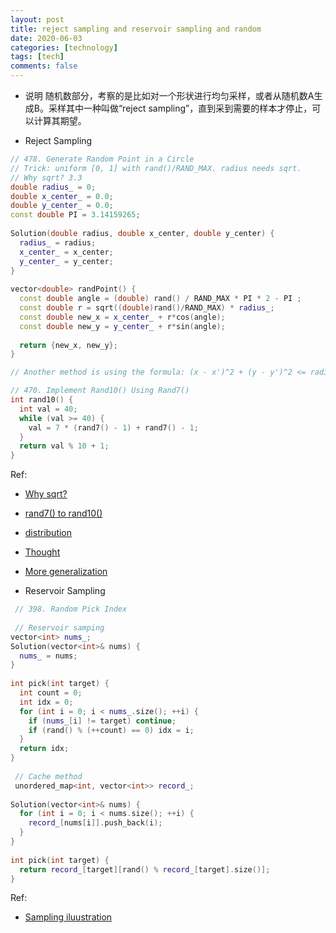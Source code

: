 ```yaml
---
layout: post
title: reject sampling and reservoir sampling and random
date: 2020-06-03
categories: [technology]
tags: [tech]
comments: false
---
```


 - 说明
 随机数部分，考察的是比如对一个形状进行均匀采样，或者从随机数A生成B。采样其中一种叫做“reject sampling”，直到采到需要的样本才停止，可以计算其期望。
 
  - Reject Sampling
  
```c++
// 478. Generate Random Point in a Circle
// Trick: uniform [0, 1] with rand()/RAND_MAX. radius needs sqrt.
// Why sqrt? 3.3
double radius_ = 0;
double x_center_ = 0.0;
double y_center_ = 0.0;
const double PI = 3.14159265;
    
Solution(double radius, double x_center, double y_center) {
  radius_ = radius;
  x_center_ = x_center;
  y_center_ = y_center;  
}
    
vector<double> randPoint() {
  const double angle = (double) rand() / RAND_MAX * PI * 2 - PI ;
  const double r = sqrt((double)rand()/RAND_MAX) * radius_;
  const double new_x = x_center_ + r*cos(angle); 
  const double new_y = y_center_ + r*sin(angle);
 
  return {new_x, new_y};  
}

// Another method is using the formula: (x - x')^2 + (y - y')^2 <= radius^2 to verify to find the suitable solution.

// 470. Implement Rand10() Using Rand7()
int rand10() {
  int val = 40;  
  while (val >= 40) {
    val = 7 * (rand7() - 1) + rand7() - 1;  
  }  
  return val % 10 + 1;  
}
``` 

Ref:
 - [Why sqrt?](https://www.cs.cornell.edu/courses/cs6630/2015fa/notes/pdf-transform.pdf )
 - [rand7() to rand10()](https://leetcode.com/problems/implement-rand10-using-rand7/discuss/151567/C%2B%2BJavaPython-1.183-Call-of-rand7-Per-rand10)
 - [distribution](https://www.shangmayuan.com/a/0e43475c1b884f10b5a2afe7.html)
 - [Thought](https://blog.csdn.net/u013630349/article/details/47908633)
 - [More generalization](https://leetcode.com/problems/implement-rand10-using-rand7/discuss/150301/Three-line-Java-solution-the-idea-can-be-generalized-to-%22Implement-RandM()-Using-RandN()%22)

 - Reservoir Sampling
 
```c++
 // 398. Random Pick Index
 
 // Reservoir samping
vector<int> nums_;
Solution(vector<int>& nums) {
  nums_ = nums;
}
    
int pick(int target) {
  int count = 0;
  int idx = 0;
  for (int i = 0; i < nums_.size(); ++i) {
    if (nums_[i] != target) continue;
    if (rand() % (++count) == 0) idx = i;  
  } 
  return idx;  
}
 
 // Cache method
 unordered_map<int, vector<int>> record_;
    
Solution(vector<int>& nums) {
  for (int i = 0; i < nums.size(); ++i) {
    record_[nums[i]].push_back(i);
  }
}
    
int pick(int target) {
  return record_[target][rand() % record_[target].size()]; 
}
```

Ref:
 - [Sampling iluustration](https://zhuanlan.zhihu.com/p/29178293)